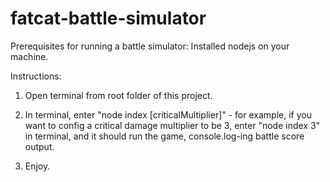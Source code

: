 # fatcat-battle-simulator

Prerequisites for running a battle simulator: Installed nodejs on your machine.

Instructions:

  1. Open terminal from root folder of this project.

  2. In terminal, enter "node index [criticalMultiplier]" - for example, if you want to config a critical damage multiplier to be 3, enter "node index 3" in terminal, and it should run the game, console.log-ing battle score output.

  3. Enjoy.
